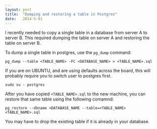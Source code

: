 ```yaml
---
layout: post
title:  "Dumping and restoring a table in Postgres"
date:   2014-5-01
---
```


I recently needed to copy a single table in a database from server A to server B. This required dumping the table on server A and restoring the table on server B.

To dump a single table in postgres, use the `pg_dump` command:

```
pg_dump --table <TABLE_NAME> -FC <DATABASE_NAME> > <TABLE_NAME>.sql
```

If you are on UBUNTU, and are using defaults across the board, this will probably require you
to switch user to postgres first.

```
sudo su - postgres
```

After you have copied `<TABLE_NAME>.sql` to the new machine, you can restore that same table using the following comamnd:

```
pg_restore --dbname <DATABASE_NAME --table=<TABLE_NAME> <TABLE_NAME>.sql
```

You may have to drop the existing table if it is already in your database.
